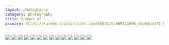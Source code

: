 ```yaml
---
layout: photography
category: photography
title: humans of —
primary: https://farm66.staticflickr.com/65535/54069411006_ebe83ce371_b.jpg
---
```


<div class="gallery">
  <div class="row">
    <div class="column">
      <img src="https://farm66.staticflickr.com/65535/54069411006_ebe83ce371_b.jpg">
      <img src="https://farm66.staticflickr.com/65535/54140232968_1f5ea52d16_b.jpg">
      <img src="https://farm66.staticflickr.com/65535/54186828899_0e5207e5e3_b.jpg">
      <img src="https://farm66.staticflickr.com/65535/54186546016_44189f2f23_b.jpg">
      <img src="https://farm66.staticflickr.com/65535/54185659882_424f226a51_b.jpg">
      <img src="https://farm66.staticflickr.com/65535/54140232688_edf214c0b0_b.jpg">
      <img src="https://farm66.staticflickr.com/65535/54140233193_a787886e1d_b.jpg">
      <img src="https://farm66.staticflickr.com/65535/54186986405_88e25c4a6f_b.jpg">
      <img src="https://farm66.staticflickr.com/65535/54186813993_5759a6d7d9_b.jpg">
      <img src="https://farm66.staticflickr.com/65535/54186813928_821e8560b9_b.jpg">
      <img src="https://farm66.staticflickr.com/65535/54186813983_c11efec72e_b.jpg">
      <img src="https://farm66.staticflickr.com/65535/54186986460_65c3f34142_b.jpg">
      <img src="https://farm66.staticflickr.com/65535/54186828884_8acba0a03b_b.jpg">
      <img src="https://farm66.staticflickr.com/65535/54186832489_083f900b9a_b.jpg">
    </div>
  </div>
</div>
